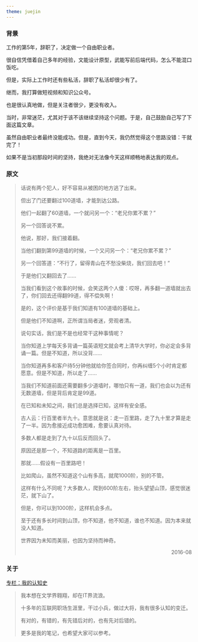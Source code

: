 ```yaml
---
theme: juejin
---
```

### 背景
工作的第5年，辞职了，决定做一个自由职业者。

很自信凭借着自己多年的经验，文能设计原型，武能写前后端代码，怎么不能混口饭吃。

但是，实际上工作时还有些私活，辞职了私活却很少有了。

继而，我打算做短视频和知识公众号。

也是很认真地做，但是关注者很少，更没有收入。

当时，非常迷茫，尤其对于该不该继续坚持这个问题。于是，自己鼓励自己写了下面这篇文章。

虽然自由职业者最终没能成功。但是，直到今天，我仍然觉得这个思路没错：干就完了！

如果不是当初那段时间的坚持，我绝对无法像今天这样顺畅地表达我的观点。

### 原文
> 话说有两个犯人，好不容易从被困的地方逃了出来。
> 
> 但出了门还要翻过100道墙，才能到达公路。
> 
> 他们一起翻了60道墙，一个就问另一个：“老兄你累不累？”
> 
> 另一个回答说不累。
> 
> 他说，那好，我们接着翻。
> 
> 当他们翻到第99道墙的时候，一个又问另一个：“老兄你累不累？”
> 
> 另一个回答道：“不行了，留得青山在不愁没柴烧，我们回去吧！”
> 
> 于是他们又翻回去了......
> 
> 当我们看到这个故事的时候，会笑这两个人傻：哎呀，再多翻一道墙就出去了，你们回去还得翻99道，得不偿失啊！
> 
> 是的，这个评价是基于我们知道有100道墙的基础上。
> 
> 但是他们不知道啊，正所谓当局者迷，旁观者清。
> 
> 说句实话，我们是不是也经常干这种事情呢？
> 
> 当你知道上学每天多背诵一篇英语短文就会考上清华大学时，你必定会多背诵一篇。但是不知道，所以没背……
> 
> 当你知道再多和客户待5分钟他就给你签合同时，你再纠缠5个小时肯定都愿意。但是不知道，所以走了……
> 
> 当我们不知道前面还需要翻多少道墙时，哪怕只有一道，我们也会以为还有无数道墙，但是背后肯定是99道。
> 
> 在已知和未知之间，我们总是选择已知，这样有安全感。
> 
> 古人云：行百里者半九十。意思就是说：走一百里路，走了九十里才算是走了一半。因为愈接近成功愈困难，愈要认真对待。
> 
> 多数人都是走到了九十以后反而回头了。
> 
> 原因还是那一个，不知道路的距离是一百里。
> 
> 那就……假设有一百里路吧！
> 
> 比如爬山，虽然不知道这个山有多高，就爬1000阶，别的不管。
> 
> 这样有什么不同呢？大多数人，爬到600阶左右，抬头望望山顶，感觉很迷茫，就下山了。
> 
> 但是，你可以到1000阶，这样机会多点。
> 
> 至于还有多长时间到山顶，你不知道，他不知道，谁也不知道。因为本来就没人知道。
> 
> 世界因为未知而美丽，也因为坚持而神奇。
> <p align=right>2016-08</p>

### 关于
[专栏：我的认知史](https://juejin.cn/column/7126079650727624735)
> 我本想在文学界翱翔，却在IT界流浪。
> 
> 十多年的互联网职场生涯里，干过小兵，做过大将，我有很多认知的变迁。
> 
> 有对的，有错的，有先错后对的，也有先对后错的。
> 
> 更多是我的笔记，也希望大家可以参考。

